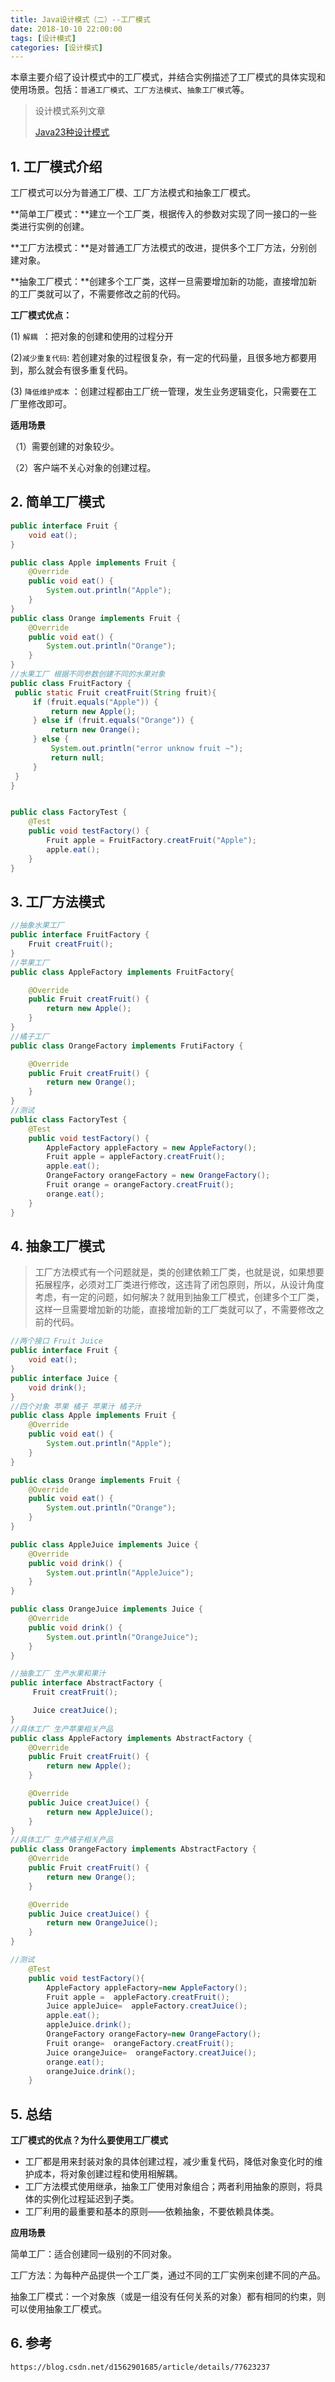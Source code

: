 ```yaml
---
title: Java设计模式（二）--工厂模式
date: 2018-10-10 22:00:00
tags: [设计模式]
categories: [设计模式]
---
```


本章主要介绍了设计模式中的工厂模式，并结合实例描述了工厂模式的具体实现和使用场景。包括：`普通工厂模式`、`工厂方法模式`、`抽象工厂模式`等。

<!--more-->

> 设计模式系列文章
>
> [Java23种设计模式](https://www.lixueduan.com/categories/%E8%AE%BE%E8%AE%A1%E6%A8%A1%E5%BC%8F/)

## 1. 工厂模式介绍

工厂模式可以分为普通工厂模、工厂方法模式和抽象工厂模式。

**简单工厂模式：**建立一个工厂类，根据传入的参数对实现了同一接口的一些类进行实例的创建。

**工厂方法模式：**是对普通工厂方法模式的改进，提供多个工厂方法，分别创建对象。

**抽象工厂模式：**创建多个工厂类，这样一旦需要增加新的功能，直接增加新的工厂类就可以了，不需要修改之前的代码。

**工厂模式优点：**

(1) `解耦 `：把对象的创建和使用的过程分开

(2)`减少重复代码`: 若创建对象的过程很复杂，有一定的代码量，且很多地方都要用到，那么就会有很多重复代码。

(3) `降低维护成本` ：创建过程都由工厂统一管理，发生业务逻辑变化，只需要在工厂里修改即可。

**适用场景**

（1）需要创建的对象较少。

（2）客户端不关心对象的创建过程。

## 2. 简单工厂模式

```java
public interface Fruit {
    void eat();
}

public class Apple implements Fruit {
    @Override
    public void eat() {
        System.out.println("Apple");
    }
}
public class Orange implements Fruit {
    @Override
    public void eat() {
        System.out.println("Orange");
    }
}
//水果工厂 根据不同参数创建不同的水果对象
public class FruitFactory {
 public static Fruit creatFruit(String fruit){
     if (fruit.equals("Apple")) {
         return new Apple();
     } else if (fruit.equals("Orange")) {
         return new Orange();
     } else {
         System.out.println("error unknow fruit ~");
         return null;
     }
 }
}


public class FactoryTest {
    @Test
    public void testFactory() {
        Fruit apple = FruitFactory.creatFruit("Apple");
        apple.eat();
    }
}
```

## 3. 工厂方法模式

```java
//抽象水果工厂
public interface FruitFactory {
    Fruit creatFruit();
}
//苹果工厂
public class AppleFactory implements FruitFactory{

    @Override
    public Fruit creatFruit() {
        return new Apple();
    }
}
//橘子工厂
public class OrangeFactory implements FrutiFactory {

    @Override
    public Fruit creatFruit() {
        return new Orange();
    }
}
//测试
public class FactoryTest {
    @Test
    public void testFactory() {
        AppleFactory appleFactory = new AppleFactory();
        Fruit apple = appleFactory.creatFruit();
        apple.eat();
        OrangeFactory orangeFactory = new OrangeFactory();
        Fruit orange = orangeFactory.creatFruit();
        orange.eat();
    }
}
```

## 4. 抽象工厂模式

> 工厂方法模式有一个问题就是，类的创建依赖工厂类，也就是说，如果想要拓展程序，必须对工厂类进行修改，这违背了闭包原则，所以，从设计角度考虑，有一定的问题，如何解决？就用到抽象工厂模式，创建多个工厂类，这样一旦需要增加新的功能，直接增加新的工厂类就可以了，不需要修改之前的代码。

```java
//两个接口 Fruit Juice
public interface Fruit {
    void eat();
}
public interface Juice {
    void drink();
}
//四个对象 苹果 橘子 苹果汁 橘子汁
public class Apple implements Fruit {
    @Override
    public void eat() {
        System.out.println("Apple");
    }
}

public class Orange implements Fruit {
    @Override
    public void eat() {
        System.out.println("Orange");
    }
}

public class AppleJuice implements Juice {
    @Override
    public void drink() {
        System.out.println("AppleJuice");
    }
}

public class OrangeJuice implements Juice {
    @Override
    public void drink() {
        System.out.println("OrangeJuice");
    }
}

//抽象工厂 生产水果和果汁
public interface AbstractFactory {
     Fruit creatFruit();

     Juice creatJuice();
}
//具体工厂 生产苹果相关产品
public class AppleFactory implements AbstractFactory {
    @Override
    public Fruit creatFruit() {
        return new Apple();
    }

    @Override
    public Juice creatJuice() {
        return new AppleJuice();
    }
}
//具体工厂 生产橘子相关产品
public class OrangeFactory implements AbstractFactory {
    @Override
    public Fruit creatFruit() {
        return new Orange();
    }

    @Override
    public Juice creatJuice() {
        return new OrangeJuice();
    }
}

//测试
    @Test
    public void testFactory(){
        AppleFactory appleFactory=new AppleFactory();
        Fruit apple =  appleFactory.creatFruit();
        Juice appleJuice=  appleFactory.creatJuice();
        apple.eat();
        appleJuice.drink();
        OrangeFactory orangeFactory=new OrangeFactory();
        Fruit orange=  orangeFactory.creatFruit();
        Juice orangeJuice=  orangeFactory.creatJuice();
        orange.eat();
        orangeJuice.drink();
    }
```

## 5. 总结

**工厂模式的优点？为什么要使用工厂模式**

- 工厂都是用来封装对象的具体创建过程，减少重复代码，降低对象变化时的维护成本，将对象创建过程和使用相解耦。 
- 工厂方法模式使用继承，抽象工厂使用对象组合；两者利用抽象的原则，将具体的实例化过程延迟到子类。 
- 工厂利用的最重要和基本的原则——依赖抽象，不要依赖具体类。

**应用场景**

简单工厂：适合创建同一级别的不同对象。

工厂方法：为每种产品提供一个工厂类，通过不同的工厂实例来创建不同的产品。

抽象工厂模式：一个对象族（或是一组没有任何关系的对象）都有相同的约束，则可以使用抽象工厂模式。

## 6. 参考

`https://blog.csdn.net/d1562901685/article/details/77623237`

